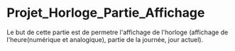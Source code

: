 # Projet_Horloge_Partie_Affichage
Le but de cette partie est de permetre l'affichage de l'horloge (affichage de l'heure(numérique et analogique), partie de la journée, jour actuel). 
